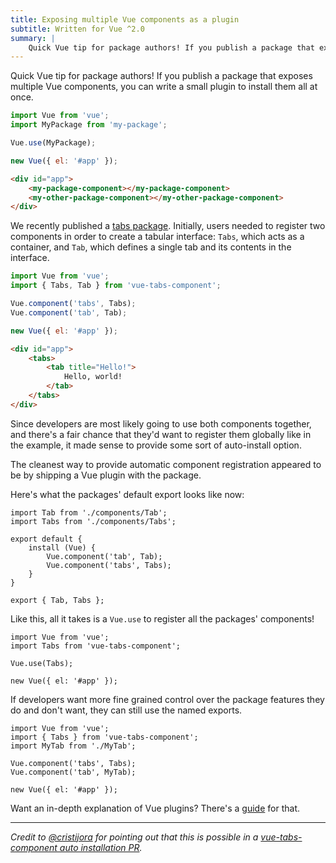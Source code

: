```yaml
---
title: Exposing multiple Vue components as a plugin
subtitle: Written for Vue ^2.0
summary: |
    Quick Vue tip for package authors! If you publish a package that exposes multiple Vue components, you can write a small plugin to install them all at once.
---
```

Quick Vue tip for package authors! If you publish a package that exposes multiple Vue components, you can write a small plugin to install them all at once.

```js
import Vue from 'vue';
import MyPackage from 'my-package';

Vue.use(MyPackage);

new Vue({ el: '#app' });
```

```html
<div id="app">
    <my-package-component></my-package-component>
    <my-other-package-component></my-other-package-component>
</div>
```

We recently published a [tabs package](https://github.com/spatie/vue-tabs-component). Initially, users needed to register two components in order to create a tabular interface: `Tabs`, which acts as a container, and `Tab`, which defines a single tab and its contents in the interface.

```js
import Vue from 'vue';
import { Tabs, Tab } from 'vue-tabs-component';

Vue.component('tabs', Tabs);
Vue.component('tab', Tab);

new Vue({ el: '#app' });
```

```html
<div id="app">
    <tabs>
        <tab title="Hello!">
            Hello, world!
        </tab>
    </tabs>
</div>
```

Since developers are most likely going to use both components together, and there's a fair chance that they'd want to register them globally like in the example, it made sense to provide some sort of auto-install option.

The cleanest way to provide automatic component registration appeared to be by shipping a Vue plugin with the package.

Here's what the packages' default export looks like now:

```
import Tab from './components/Tab';
import Tabs from './components/Tabs';

export default {
    install (Vue) {
        Vue.component('tab', Tab);
        Vue.component('tabs', Tabs);
    }
}

export { Tab, Tabs };
```

Like this, all it takes is a `Vue.use` to register all the packages' components!

```
import Vue from 'vue';
import Tabs from 'vue-tabs-component';

Vue.use(Tabs);

new Vue({ el: '#app' });
```

If developers want more fine grained control over the package features they do and don't want, they can still use the named exports.

```
import Vue from 'vue';
import { Tabs } from 'vue-tabs-component';
import MyTab from './MyTab';

Vue.component('tabs', Tabs);
Vue.component('tab', MyTab);

new Vue({ el: '#app' });
```

<aside>
Want an in-depth explanation of Vue plugins? There's a <a href="https://vuejs.org/v2/guide/plugins.html">guide</a> for that.
</aside>

---

*Credit to [@cristijora](https://github.com/cristijora) for pointing out that this is possible in a [vue-tabs-component auto installation PR](https://github.com/spatie/vue-tabs-component/pull/7#issuecomment-302302696).*
